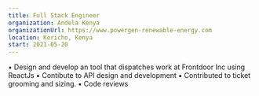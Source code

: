 ```yaml
---
title: Full Stack Engineer
organization: Andela Kenya
organizationUrl: https://www.powergen-renewable-energy.com
location: Kericho, Kenya
start: 2021-05-20
---
```


▪ Design and develop an tool that dispatches work at Frontdoor Inc using ReactJs
▪ Contibute to API design and development 
▪ Contributed to ticket grooming and sizing.
▪ Code reviews   